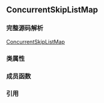 ## ConcurrentSkipListMap

### 完整源码解析

[ConcurrentSkipListMap](https://github.com/Augustvic/JavaSourceCodeAnalysis/blob/master/src/JUC/JUCCollections/ConcurrentSkipListMap.java)

### 类属性


### 成员函数


### 引用


